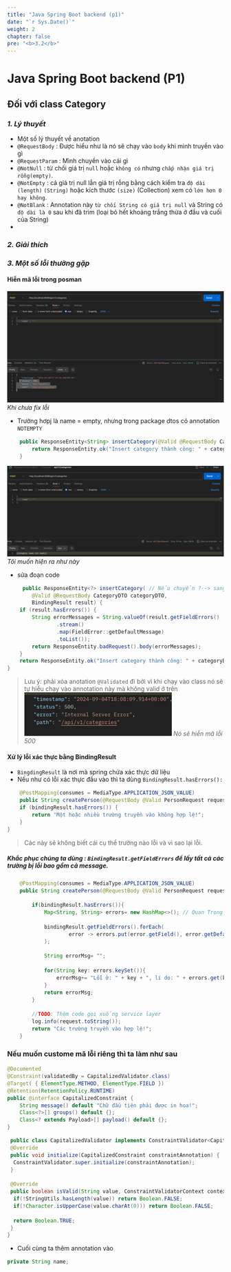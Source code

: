 ```yaml
---
title: "Java Spring Boot backend (p1)"
date: "`r Sys.Date()`"
weight: 2
chapter: false
pre: "<b>3.2</b>"
---
```


# Java Spring Boot backend (P1)

## Đối với class Category 

### *1. Lý thuyết*
- Một số lý thuyết về anotation 
- `@RequestBody` : Được hiểu như là nó sẽ chạy vào `body` khi mình truyền vào gì 
- `@RequestParam` : Mình chuyền vào cái gì
- `@NotNull` : từ chối giá trị `null` hoặc `không có` nhưng `chấp nhận giá trị rỗng(empty)`.
- `@NotEmpty` : cả giá trị null lẫn giá trị rỗng bằng cách kiểm tra `độ dài (length)` `(String)` hoặc kích thước `(size)` (Collection) xem có `lớn hơn 0 hay không`.
- `@NotBlank` : Annotation này `từ chối String có giá trị null` và String có `độ dài là 0` sau khi đã trim (loại bỏ hết khoảng trắng thừa ở đầu và cuối của String)
- 
### *2. Giải thích*






### *3. Một số lỗi thường gặp* 
#### Hiễn mã lỗi trong posman

![img_2.png](img_2.png)
*Khi chưa fix lỗi*
- Trường hơpj là name = empty, nhưng trong package dtos có annotation `NOTEMPTY `

```java 
    public ResponseEntity<String> insertCategory(@Valid @RequestBody CategoryDTO categoryDTO) {
        return ResponseEntity.ok("Insert category thành công: " + categoryDTO);
    }
```

![img_1.png](img_1.png) 
*Tôi muốn hiện ra như này*
- sửa đoạn code 
```java 
     public ResponseEntity<?> insertCategory( // Nếu chuyển ?--> sang kiểu string thì nó không nhận , vậy phải để kiểu ? để nó nhận thêm kiểu (List và String)
        @Valid @RequestBody CategoryDTO categoryDTO,
        BindingResult result) {
    if (result.hasErrors()) {
        String errorMessages = String.valueOf(result.getFieldErrors()
                .stream()
                .map(FieldError::getDefaultMessage)
                .toList());
        return ResponseEntity.badRequest().body(errorMessages);
    }
    return ResponseEntity.ok("Insert category thành công: " + categoryDTO);
}
```
 > Lưu ý: phải xóa anotation `@Validated` đi bởi vì khi chạy vào class nó sẽ tự hiểu chạy vào annotation này mà không valid ở trên 
![img_3.png](img_3.png) 
 *Nó sẽ hiễn mã lỗi 500*

#### Xử lý lỗi xác thực bằng BindingResult
- `BingdingResult` là nơi mà spring chứa xác thực dữ liệu 
- Nếu như có lỗi xác thực đầu vào thì ta dùng `BindingResult.hasErrors():`
```java
    @PostMapping(consumes = MediaType.APPLICATION_JSON_VALUE)
    public String createPerson(@RequestBody @Valid PersonRequest request, BindingResult bindingResult) {
    if (bindingResult.hasErrors()) {
        return "Một hoặc nhiều trường truyền vào không hợp lệ!";
    }
}
```
> Các này sẽ không biết cái cụ thể trường nào lỗi và vì sao lại lỗi. 
##### Khắc phục chúng ta dùng : `BindingResult.getFieldErrors` để lấy tất cả các trường bị lỗi bao gồm cả message. 
```java 
    @PostMapping(consumes = MediaType.APPLICATION_JSON_VALUE)
    public String createPerson(@RequestBody @Valid PersonRequest request, BindingResult bindingResult) {

        if(bindingResult.hasErrors()){
            Map<String, String> errors= new HashMap<>(); // Quan Trọng vì cái này sẽ lưu các trường vào đây 

            bindingResult.getFieldErrors().forEach(
                    error -> errors.put(error.getField(), error.getDefaultMessage())
            );

            String errorMsg= "";

            for(String key: errors.keySet()){
                errorMsg+= "Lỗi ở: " + key + ", lí do: " + errors.get(key) + "\n";
            }
            return errorMsg;
        }

        //TODO: Thêm code gọi xuống service layer
        log.info(request.toString());
        return "Các trường truyền vào hợp lệ!";
    }
```

### Nếu muốn custome mã lỗi riêng thì ta làm như sau 

```java 
@Documented
@Constraint(validatedBy = CapitalizedValidator.class)
@Target( { ElementType.METHOD, ElementType.FIELD })
@Retention(RetentionPolicy.RUNTIME)
public @interface CapitalizedConstraint {
    String message() default "Chữ đầu tiên phải được in hoa!";
    Class<?>[] groups() default {};
    Class<? extends Payload>[] payload() default {};
}
```

```java 
 public class CapitalizedValidator implements ConstraintValidator<CapitalizedConstraint, String> {
 @Override
 public void initialize(CapitalizedConstraint constraintAnnotation) {
  ConstraintValidator.super.initialize(constraintAnnotation);
 }

 @Override
 public boolean isValid(String value, ConstraintValidatorContext context) {
  if(!StringUtils.hasLength(value)) return Boolean.FALSE;
  if(!Character.isUpperCase(value.charAt(0))) return Boolean.FALSE;

  return Boolean.TRUE;
 }
}
```
- Cuối cùng ta thêm annotation vào 
```java @CapitalizedConstraint
private String name;
```









